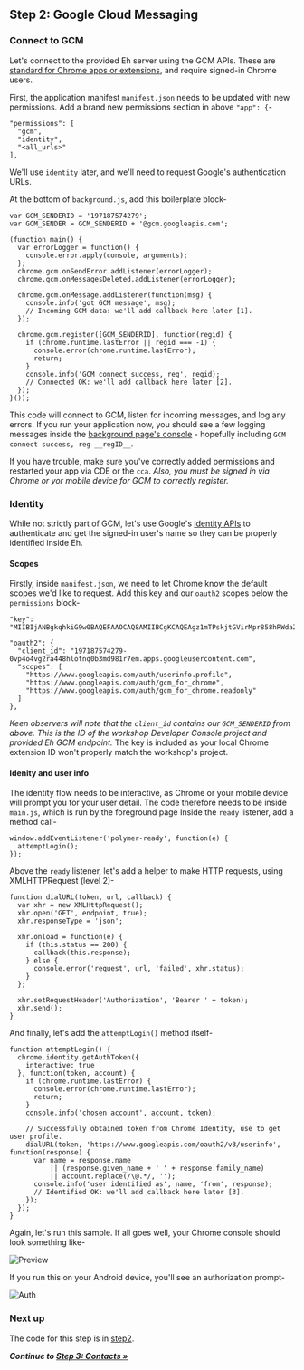 ## Step 2: Google Cloud Messaging

### Connect to GCM

Let's connect to the provided Eh server using the GCM APIs. These are [standard for Chrome apps or extensions](https://developer.chrome.com/apps/cloudMessaging), and require signed-in Chrome users.

First, the application manifest `manifest.json` needs to be updated with new permissions. Add a brand new permissions section in above `"app": {`-

    "permissions": [
      "gcm",
      "identity",
      "<all_urls>"
    ],

We'll use `identity` later, and we'll need to request Google's authentication URLs.

At the bottom of `background.js`, add this boilerplate block-

    var GCM_SENDERID = '197187574279';
    var GCM_SENDER = GCM_SENDERID + '@gcm.googleapis.com';

    (function main() {
      var errorLogger = function() {
        console.error.apply(console, arguments);
      };
      chrome.gcm.onSendError.addListener(errorLogger);
      chrome.gcm.onMessagesDeleted.addListener(errorLogger);

      chrome.gcm.onMessage.addListener(function(msg) {
        console.info('got GCM message', msg);
        // Incoming GCM data: we'll add callback here later [1].
      });

      chrome.gcm.register([GCM_SENDERID], function(regid) {
        if (chrome.runtime.lastError || regid === -1) {
          console.error(chrome.runtime.lastError);
          return;
        }
        console.info('GCM connect success, reg', regid);
        // Connected OK: we'll add callback here later [2].
      });
    }());

This code will connect to GCM, listen for incoming messages, and log any errors.
If you run your application now, you should see a few logging messages inside the [background page's console](http://stackoverflow.com/a/10082021/1099216) - hopefully including `GCM connect success, reg __regID__`.

If you have trouble, make sure you've correctly added permissions and restarted your app via CDE or the `cca`.
_Also, you must be signed in via Chrome or yor mobile device for GCM to correctly register._

### Identity

While not strictly part of GCM, let's use Google's [identity APIs](https://developer.chrome.com/apps/identity) to authenticate and get the signed-in user's name so they can be properly identified inside Eh.

#### Scopes

Firstly, inside `manifest.json`, we need to let Chrome know the default scopes we'd like to request. Add this key and our `oauth2` scopes below the `permissions` block-

    "key": "MIIBIjANBgkqhkiG9w0BAQEFAAOCAQ8AMIIBCgKCAQEAgz1mTPskjtGVirMpr858hRWdaZPpVkcxX6oCIYbOxkYW2GF4hW6Wc6zwasTl+l2yY61qTEEj9VIgrZLYIlFmDNJDpQ5KXeoPpOpfqflSI9GXRw6Eolj3puEVgU2dH5naAxJTHBudAdOLAxdkhiAElNaLxZ3VnccXc6GokuuKhCsTdjAi6dwuCxEteIgyb1H4t/FHe0v42FugZvEqg2xUVZRQHIlgKx1frVPtJdwTuGsuFKA97ItOYbZ7W9vO/tTKqtHqO6sS2BVFBzh0ElpjxFHuUtn5qggB/UMeNAgrvOfwTicpjXcJOU3mUgoVWhkiHPh8fW9tOBpCD8hPASdWXQIDAQAB",

    "oauth2": {
      "client_id": "197187574279-0vp4o4vg2ra448hlotnq0b3md981r7em.apps.googleusercontent.com",
      "scopes": [
        "https://www.googleapis.com/auth/userinfo.profile",
        "https://www.googleapis.com/auth/gcm_for_chrome",
        "https://www.googleapis.com/auth/gcm_for_chrome.readonly"
      ]
    },

_Keen observers will note that the `client_id` contains our `GCM_SENDERID` from above. This is the ID of the workshop Developer Console project and provided Eh GCM endpoint._ The key is included as your local Chrome extension ID won't properly match the workshop's project.

#### Idenity and user info

The identity flow needs to be interactive, as Chrome or your mobile device will prompt you for your user detail.
The code therefore needs to be inside `main.js`, which is run by the foreground page
Inside the `ready` listener, add a method call-

    window.addEventListener('polymer-ready', function(e) {
      attemptLogin();
    });

Above the `ready` listener, let's add a helper to make HTTP requests, using XMLHTTPRequest (level 2)-

    function dialURL(token, url, callback) {
      var xhr = new XMLHttpRequest();
      xhr.open('GET', endpoint, true);
      xhr.responseType = 'json';

      xhr.onload = function(e) {
        if (this.status == 200) {
          callback(this.response);
        } else {
          console.error('request', url, 'failed', xhr.status);
        }
      };

      xhr.setRequestHeader('Authorization', 'Bearer ' + token);
      xhr.send();
    }

And finally, let's add the `attemptLogin()` method itself-

    function attemptLogin() {
      chrome.identity.getAuthToken({
        interactive: true
      }, function(token, account) {
        if (chrome.runtime.lastError) {
          console.error(chrome.runtime.lastError);
          return;
        }
        console.info('chosen account', account, token);

        // Successfully obtained token from Chrome Identity, use to get user profile.
        dialURL(token, 'https://www.googleapis.com/oauth2/v3/userinfo', function(response) {
          var name = response.name
              || (response.given_name + ' ' + response.family_name)
              || account.replace(/\@.*/, '');
          console.info('user identified as', name, 'from', response);
          // Identified OK: we'll add callback here later [3].
        });
      });
    }

Again, let's run this sample. If all goes well, your Chrome console should look something like-

![Preview](https://github.com/MobileChromeApps/workshop-cca-eh/raw/master/docs/assets/step2-console.png)

If you run this on your Android device, you'll see an authorization prompt-

![Auth](https://github.com/MobileChromeApps/workshop-cca-eh/raw/master/docs/assets/step2-auth.png)

### Next up

The code for this step is in [step2](https://github.com/MobileChromeApps/workshop-cca-eh/blob/master/workshop/step2).

_**Continue to [Step 3: Contacts &raquo;](https://github.com/MobileChromeApps/workshop-cca-eh/blob/master/docs/step3.md)**_
